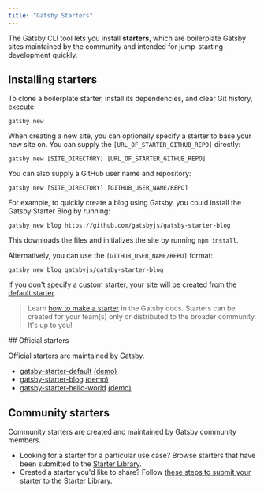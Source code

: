 ```yaml
---
title: "Gatsby Starters"
---
```


The Gatsby CLI tool lets you install **starters**, which are boilerplate Gatsby sites maintained by the community and intended for jump-starting development quickly.

## Installing starters

To clone a boilerplate starter, install its dependencies, and clear Git history, execute:

```
gatsby new
```

When creating a new site, you can optionally specify a starter to base your new site on. You can supply the `[URL_OF_STARTER_GITHUB_REPO]` directly:

```
gatsby new [SITE_DIRECTORY] [URL_OF_STARTER_GITHUB_REPO]
```

You can also supply a GitHub user name and repository:

```
gatsby new [SITE_DIRECTORY] [GITHUB_USER_NAME/REPO]
```

For example, to quickly create a blog using Gatsby, you could install the Gatsby Starter Blog by running:

```
gatsby new blog https://github.com/gatsbyjs/gatsby-starter-blog
```

This downloads the files and initializes the site by running `npm install`.

Alternatively, you can use the `[GITHUB_USER_NAME/REPO]` format:

```
gatsby new blog gatsbyjs/gatsby-starter-blog
```

If you don't specify a custom starter, your site will be created from the [default starter](https://github.com/gatsbyjs/gatsby-starter-default).

> Learn [how to make a starter](/docs/creating-a-starter/) in the Gatsby docs. Starters can be created for your team(s) only or distributed to the broader community. It's up to you!

## Official starters

Official starters are maintained by Gatsby.

- [gatsby-starter-default](https://github.com/gatsbyjs/gatsby-starter-default)
  [(demo)](https://gatsby-starter-default-demo.netlify.com/)
- [gatsby-starter-blog](https://github.com/gatsbyjs/gatsby-starter-blog)
  [(demo)](https://gatsby-starter-blog-demo.netlify.com/)
- [gatsby-starter-hello-world](https://github.com/gatsbyjs/gatsby-starter-hello-world)
  [(demo)](https://gatsby-starter-hello-world-demo.netlify.com/)

## Community starters

Community starters are created and maintained by Gatsby community members.

- Looking for a starter for a particular use case? Browse starters that have been submitted to the [Starter Library](/starters/).
- Created a starter you'd like to share? Follow [these steps to submit your starter](/contributing/submit-to-starter-library/) to the Starter Library.

